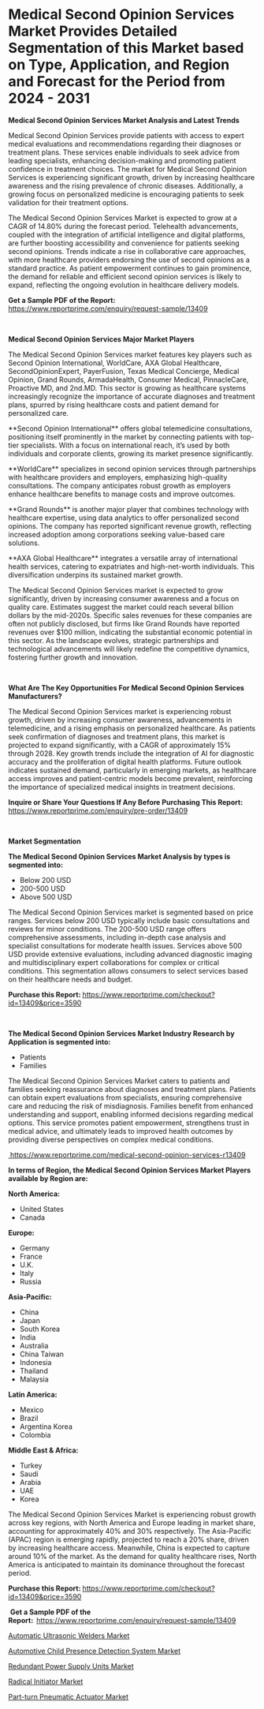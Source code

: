 <p><h1>Medical Second Opinion Services Market Provides Detailed Segmentation of this Market based on Type, Application, and Region and Forecast for the Period from 2024 - 2031</h1></p><p><strong>Medical Second Opinion Services Market Analysis and Latest Trends</strong></p>
<p><p>Medical Second Opinion Services provide patients with access to expert medical evaluations and recommendations regarding their diagnoses or treatment plans. These services enable individuals to seek advice from leading specialists, enhancing decision-making and promoting patient confidence in treatment choices. The market for Medical Second Opinion Services is experiencing significant growth, driven by increasing healthcare awareness and the rising prevalence of chronic diseases. Additionally, a growing focus on personalized medicine is encouraging patients to seek validation for their treatment options.</p><p>The Medical Second Opinion Services Market is expected to grow at a CAGR of 14.80% during the forecast period. Telehealth advancements, coupled with the integration of artificial intelligence and digital platforms, are further boosting accessibility and convenience for patients seeking second opinions. Trends indicate a rise in collaborative care approaches, with more healthcare providers endorsing the use of second opinions as a standard practice. As patient empowerment continues to gain prominence, the demand for reliable and efficient second opinion services is likely to expand, reflecting the ongoing evolution in healthcare delivery models.</p></p>
<p><strong>Get a Sample PDF of the Report:&nbsp;</strong> <a href="https://www.reportprime.com/enquiry/request-sample/13409">https://www.reportprime.com/enquiry/request-sample/13409</a></p>
<p>&nbsp;</p>
<p><strong>Medical Second Opinion Services Major Market Players</strong></p>
<p><p>The Medical Second Opinion Services market features key players such as Second Opinion International, WorldCare, AXA Global Healthcare, SecondOpinionExpert, PayerFusion, Texas Medical Concierge, Medical Opinion, Grand Rounds, ArmadaHealth, Consumer Medical, PinnacleCare, Proactive MD, and 2nd.MD. This sector is growing as healthcare systems increasingly recognize the importance of accurate diagnoses and treatment plans, spurred by rising healthcare costs and patient demand for personalized care.</p><p>**Second Opinion International** offers global telemedicine consultations, positioning itself prominently in the market by connecting patients with top-tier specialists. With a focus on international reach, it’s used by both individuals and corporate clients, growing its market presence significantly.</p><p>**WorldCare** specializes in second opinion services through partnerships with healthcare providers and employers, emphasizing high-quality consultations. The company anticipates robust growth as employers enhance healthcare benefits to manage costs and improve outcomes.</p><p>**Grand Rounds** is another major player that combines technology with healthcare expertise, using data analytics to offer personalized second opinions. The company has reported significant revenue growth, reflecting increased adoption among corporations seeking value-based care solutions.</p><p>**AXA Global Healthcare** integrates a versatile array of international health services, catering to expatriates and high-net-worth individuals. This diversification underpins its sustained market growth.</p><p>The Medical Second Opinion Services market is expected to grow significantly, driven by increasing consumer awareness and a focus on quality care. Estimates suggest the market could reach several billion dollars by the mid-2020s. Specific sales revenues for these companies are often not publicly disclosed, but firms like Grand Rounds have reported revenues over $100 million, indicating the substantial economic potential in this sector. As the landscape evolves, strategic partnerships and technological advancements will likely redefine the competitive dynamics, fostering further growth and innovation.</p></p>
<p>&nbsp;</p>
<p><strong>What Are The Key Opportunities For Medical Second Opinion Services Manufacturers?</strong></p>
<p><p>The Medical Second Opinion Services market is experiencing robust growth, driven by increasing consumer awareness, advancements in telemedicine, and a rising emphasis on personalized healthcare. As patients seek confirmation of diagnoses and treatment plans, this market is projected to expand significantly, with a CAGR of approximately 15% through 2028. Key growth trends include the integration of AI for diagnostic accuracy and the proliferation of digital health platforms. Future outlook indicates sustained demand, particularly in emerging markets, as healthcare access improves and patient-centric models become prevalent, reinforcing the importance of specialized medical insights in treatment decisions.</p></p>
<p><strong>Inquire or Share Your Questions If Any Before Purchasing This Report:</strong> <a href="https://www.reportprime.com/enquiry/pre-order/13409">https://www.reportprime.com/enquiry/pre-order/13409</a></p>
<p>&nbsp;</p>
<p><strong>Market Segmentation</strong></p>
<p><strong>The Medical Second Opinion Services Market Analysis by types is segmented into:</strong></p>
<p><ul><li>Below 200 USD</li><li>200-500 USD</li><li>Above 500 USD</li></ul></p>
<p><p>The Medical Second Opinion Services market is segmented based on price ranges. Services below 200 USD typically include basic consultations and reviews for minor conditions. The 200-500 USD range offers comprehensive assessments, including in-depth case analysis and specialist consultations for moderate health issues. Services above 500 USD provide extensive evaluations, including advanced diagnostic imaging and multidisciplinary expert collaborations for complex or critical conditions. This segmentation allows consumers to select services based on their healthcare needs and budget.</p></p>
<p><strong>Purchase this Report:&nbsp;</strong><a href="https://www.reportprime.com/checkout?id=13409&price=3590">https://www.reportprime.com/checkout?id=13409&price=3590</a></p>
<p>&nbsp;</p>
<p><strong>The Medical Second Opinion Services Market Industry Research by Application is segmented into:</strong></p>
<p><ul><li>Patients</li><li>Families</li></ul></p>
<p><p>The Medical Second Opinion Services Market caters to patients and families seeking reassurance about diagnoses and treatment plans. Patients can obtain expert evaluations from specialists, ensuring comprehensive care and reducing the risk of misdiagnosis. Families benefit from enhanced understanding and support, enabling informed decisions regarding medical options. This service promotes patient empowerment, strengthens trust in medical advice, and ultimately leads to improved health outcomes by providing diverse perspectives on complex medical conditions.</p></p>
<p><a href="https://www.reportprime.com/medical-second-opinion-services-r13409">&nbsp;https://www.reportprime.com/medical-second-opinion-services-r13409</a></p>
<p><strong>In terms of Region, the Medical Second Opinion Services Market Players available by Region are:</strong></p>
<p>
    <p> <strong> North America: </strong>
        <ul>
            <li>United States</li>
            <li>Canada</li>
        </ul>
        </p> 
    <p> <strong> Europe: </strong>
        <ul>
            <li>Germany</li>
            <li>France</li>
            <li>U.K.</li>
            <li>Italy</li>
            <li>Russia</li>
        </ul>
        </p> 
    <p> <strong> Asia-Pacific: </strong>
        <ul>
            <li>China</li>
            <li>Japan</li>
            <li>South Korea</li>
            <li>India</li>
            <li>Australia</li>
            <li>China Taiwan</li>
            <li>Indonesia</li>
            <li>Thailand</li>
            <li>Malaysia</li>
        </ul>
        </p> 
    <p> <strong> Latin America: </strong>
        <ul>
            <li>Mexico</li>
            <li>Brazil</li>
            <li>Argentina Korea</li>
            <li>Colombia</li>
        </ul>
        </p> 
    <p> <strong> Middle East & Africa: </strong>
        <ul>
            <li>Turkey</li>
            <li>Saudi</li>
            <li>Arabia</li>
            <li>UAE</li>
            <li>Korea</li>
        </ul>
    </p>
    </p>
<p><p>The Medical Second Opinion Services Market is experiencing robust growth across key regions, with North America and Europe leading in market share, accounting for approximately 40% and 30% respectively. The Asia-Pacific (APAC) region is emerging rapidly, projected to reach a 20% share, driven by increasing healthcare access. Meanwhile, China is expected to capture around 10% of the market. As the demand for quality healthcare rises, North America is anticipated to maintain its dominance throughout the forecast period.</p></p>
<p><strong>Purchase this Report: </strong><a href="https://www.reportprime.com/checkout?id=13409&price=3590">https://www.reportprime.com/checkout?id=13409&price=3590</a></p>
<p>&nbsp;<strong>Get a Sample PDF of the Report:&nbsp;&nbsp;</strong><a href="https://www.reportprime.com/enquiry/request-sample/13409">https://www.reportprime.com/enquiry/request-sample/13409</a></p>
<p><strong></strong></p>
<p><p><a href="https://issuu.com/reportprime-2/docs/automatic-ultrasonic-welders-market_0202b9d55ee6e5">Automatic Ultrasonic Welders Market</a></p><p><a href="https://medium.com/@nettieboyle87/this-report-on-automotive-child-presence-detection-system-market-is-a-comprehensive-analysis-of-7aa01b087735">Automotive Child Presence Detection System Market</a></p><p><a href="https://medium.com/@nettieboyle87/the-global-redundant-power-supply-units-market-is-a-dynamic-and-growing-industry-9c68165f4bbb">Redundant Power Supply Units Market</a></p><p><a href="https://www.linkedin.com/pulse/radical-initiator-market-industry-trends-forecast-period-from-fkpaf?trackingId=5YtvUr0kT4eJu1UNs22XLA%3D%3D">Radical Initiator Market</a></p><p><a href="https://issuu.com/reportprime-2/docs/part-turn-pneumatic-actuator-market_520d2844c4198a">Part-turn Pneumatic Actuator Market</a></p></p>